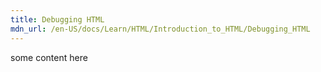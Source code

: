 ```yaml
---
title: Debugging HTML
mdn_url: /en-US/docs/Learn/HTML/Introduction_to_HTML/Debugging_HTML
---
```

some content here
